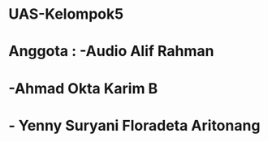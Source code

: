 # UAS-Kelompok5
# Anggota : -Audio Alif Rahman
# -Ahmad Okta Karim B
# - Yenny Suryani Floradeta Aritonang
